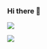 ### Hi there 👋

<!--
**WaltCuller/WaltCuller** is a ✨ _special_ ✨ repository because its `README.md` (this file) appears on your GitHub profile.

Here are some ideas to get you started:

- 🔭 I’m currently working on ...
- 🌱 I’m currently learning ...
- 👯 I’m looking to collaborate on ...
- 🤔 I’m looking for help with ...
- 💬 Ask me about ...
- 📫 How to reach me: ...
- 😄 Pronouns: ...
- ⚡ Fun fact: ...


[![WaltCuller's github stats](https://github-readme-stats-git-masterrstaa-rickstaa.vercel.app/api?username=WaltCuller)](https://github.com/WaltCuller)

-->



<p>
<img align="center" src="https://github-readme-stats-git-masterrstaa-rickstaa.vercel.app/api?username=WaltCuller"/>
</p>

<p>
<img align="top" src="https://github-readme-stats.vercel.app/api/top-langs/?username=WaltCuller&layout=compact&langs_count=4&hide=javascript,html,css"/>
</p>

